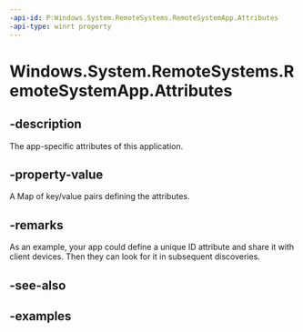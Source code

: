 ```yaml
---
-api-id: P:Windows.System.RemoteSystems.RemoteSystemApp.Attributes
-api-type: winrt property
---
```


<!-- Property syntax.
public IMapView<string, string> Attributes { get; }
-->

# Windows.System.RemoteSystems.RemoteSystemApp.Attributes

## -description
The app-specific attributes of this application. 

## -property-value
A Map of key/value pairs defining the attributes. 

## -remarks
As an example, your app could define a unique ID attribute and share it with client devices. Then they can look for it in subsequent discoveries. 

## -see-also

## -examples

